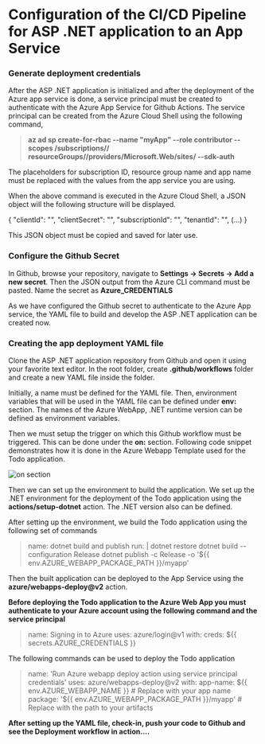 # Configuration of the CI/CD Pipeline for ASP .NET application to an App Service

### Generate deployment credentials

After the ASP .NET application is initialized and after the deployment of the Azure app service is done, a service principal must be created to authenticate with the Azure App Service for Github Actions. The service principal can be created from the Azure Cloud Shell using the following command,

> **az ad sp create-for-rbac --name "myApp" --role contributor --scopes /subscriptions/<subscription-id>/     resourceGroups/<group-name>/providers/Microsoft.Web/sites/<app-name> --sdk-auth**

The placeholders for subscription ID, resource group name and app name must be replaced with the values from the app service you are using.

When the above command is executed in the Azure Cloud Shell, a JSON object will the following structure will be displayed.

{
    "clientId": "<GUID>",
    "clientSecret": "<GUID>",
    "subscriptionId": "<GUID>",
    "tenantId": "<GUID>",
    (...)
}

This JSON object must be copied and saved for later use.

### Configure the Github Secret

In Github, browse your repository, navigate to **Settings -> Secrets -> Add a new secret**. Then the JSON output from the Azure CLI command must be pasted. Name the secret as **Azure_CREDENTIALS** 

As we have configured the Github secret to authenticate to the Azure App service, the YAML file to build and develop the ASP .NET application can be created now.

### Creating the app deployment YAML file

Clone the ASP .NET application repository from Github and open it using your favorite text editor. In the root folder, create **.github/workflows** folder and create a new YAML file inside the folder.

Initially, a name must be defined for the YAML file. Then, environment variables that will be used in the YAML file can be defined under **env:** section. The names of the Azure WebApp, .NET runtime version can be defined as environment variables.

Then we must setup the trigger on which this Github workflow must be triggered. This can be done under the **on:** section. Following code snippet demonstrates how it is done in the Azure Webapp Template used for the Todo application.

![on section]()

Then we can set up the environment to build the application. We set up the .NET environment for the deployment of the Todo application using the **actions/setup-dotnet** action. The .NET version also can be defined.

After setting up the environment, we build the Todo application using the following set of commands

> name: dotnet build and publish
  run: |
    dotnet restore
    dotnet build --configuration Release
    dotnet publish -c Release -o '${{ env.AZURE_WEBAPP_PACKAGE_PATH }}/myapp' 


Then the built application can be deployed to the App Service using the **azure/webapps-deploy@v2** action. 

**Before deploying the Todo application to the Azure Web App you must authenticate to your Azure account using the following command and the service principal**

> name: Signing in to Azure
        uses: azure/login@v1
        with:
          creds: ${{ secrets.AZURE_CREDENTIALS }}


The following commands can be used to deploy the Todo application

> name: 'Run Azure webapp deploy action using service principal credentials'
        uses: azure/webapps-deploy@v2
        with: 
          app-name: ${{ env.AZURE_WEBAPP_NAME }} # Replace with your app name
          package: '${{ env.AZURE_WEBAPP_PACKAGE_PATH }}/myapp' # Replace with the path to your artifacts 


**After setting up the YAML file, check-in, push your code to Github and see the Deployment workflow in action....**